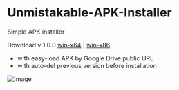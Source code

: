 # Unmistakable-APK-Installer
Simple APK installer 

Download v 1.0.0
[win-x64](https://github.com/Proton-V/Unmistakable-APK-Installer/releases/download/v1.0.0/win-x64.rar) |
[win-x86](https://github.com/Proton-V/Unmistakable-APK-Installer/releases/download/v1.0.0/win-x86.rar)

- with easy-load APK by Google Drive public URL
- with auto-del previous version before installation

![image](https://user-images.githubusercontent.com/65833201/179871658-c6e87bab-2f8d-4098-9174-0a5ab03c1903.png)
